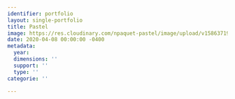 ```yaml
---
identifier: portfolio
layout: single-portfolio
title: Pastel
image: https://res.cloudinary.com/npaquet-pastel/image/upload/v1586371904/_DSC1004_1_uhckcg.jpg
date: 2020-04-08 00:00:00 -0400
metadata:
  year: 
  dimensions: ''
  support: ''
  type: ''
categorie: ''

---
```

